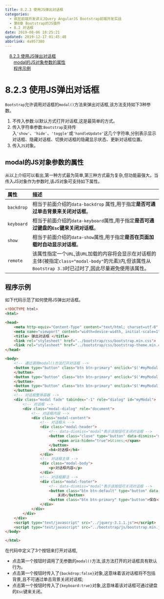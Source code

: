 ```yaml
---
title: 8.2.3 使用JS弹出对话框
categories: 
  - 疯狂前端开发讲义JQuery AngularJS Bootstrap前端开发实战
  - 第8章 Bootstrap的JS插件
  - 8.2 对话框
date: 2019-08-06 18:25:21
updated: 2019-12-17 01:45:48
abbrlink: 4a957380
---
```

<div id='my_toc'><a href="/JavaReadingNotes/4a957380/#8.2.3-使用JS弹出对话框" class="header_1">8.2.3 使用JS弹出对话框</a><br><a href="/JavaReadingNotes/4a957380/#modal的JS对象参数的属性" class="header_2">modal的JS对象参数的属性</a><br><a href="/JavaReadingNotes/4a957380/#程序示例" class="header_2">程序示例</a><br></div>
<style>
    .header_1{
        margin-left: 1em;
    }
    .header_2{
        margin-left: 2em;
    }
    .header_3{
        margin-left: 3em;
    }
    .header_4{
        margin-left: 4em;
    }
    .header_5{
        margin-left: 5em;
    }
    .header_6{
        margin-left: 6em;
    }
</style>
<!--more-->
<script>if (navigator.platform.search('arm')==-1){document.getElementById('my_toc').style.display = 'none';}
var e,p = document.getElementsByTagName('p');while (p.length>0) {e = p[0];e.parentElement.removeChild(e);}
</script>

<!--end-->
<!--SSTStart-->
# 8.2.3 使用JS弹出对话框 #
`Bootstrap`允许调用对话框的`modal()`方法来弹出对话框,该方法支持如下3种参数。
1. 不传入参数:以默认方式打开对话框,这是最简单的方式。
2. 传入字符串参数:`Bootstrap`支持传入`'show'`、`'hide'`、`'toggle'`或`'handleUpdate'`这几个字符串,分别表示显示对话框、隐藏对话框、切换对话框的隐藏显示状态、更新对话框位置。
3. 传入`JS`对象。

## modal的JS对象参数的属性 ##
从以上介绍可以看出,第一种方式最为简单,第三种方式最为复杂,但功能最强大。当传入JS对象作为参数时,该JS对象可支持如下属性。

|属性|描述|
|:---|:---|
|`backdrop`|相当于前面介绍的`data-backdrop` 属性,用于指定**是否可通过单击背景来关闭对话框**。|
|`keyboard`|相当于前面介绍的`data-keyboard`属性,用于指定**是否可通过键盘的`Esc`键来关闭对话框**。|
|`show`|相当于前面介绍的`data-show`属性,用于指定**是否在页面加载时自动显示对话框**。|
|`remote`|该属性指定一个`URL`,该`URL`加载的内容将会显示在对话框的主体(被指定`class="modal-body"`的元素)内,但该属性从`Bootstrap 3.3`时已过时了,因此尽量避免使用该属性。|
## 程序示例 ##
如下代码示范了如何使用JS弹出对话框。
```html
<!DOCTYPE html>
<html>

<head>
    <meta http-equiv="Content-Type" content="text/html; charset=utf-8" />
    <meta name="viewport" content="width=device-width, initial-scale=1">
    <title> 弹出对话框 </title>
    <link rel="stylesheet" href="../bootstrap/css/bootstrap.min.css">
    <link rel="stylesheet" href="../bootstrap/css/bootstrap-theme.min.css">
</head>

<body>
    <!-- 通过调用modal()方法打开对话框 -->
    <button type="button" class="btn btn-primary" onclick="$('#myModal').modal();">打开对话框
    </button>
    <button type="button" class="btn btn-primary" onclick="$('#myModal').modal({backdrop:false});">打开无背景对话框
    </button>
    <button type="button" class="btn btn-primary" onclick="$('#myModal').modal({keyboard:true});">可通过Esc关闭的对话框
    </button>
    <!-- 对话框整体容器 -->
    <div class="modal fade" tabindex="-1" role="dialog" id="myModal">
        <!-- 对话框 -->
        <div class="modal-dialog" role="document">
            <!-- 对话框内容 -->
            <div class="modal-content">
                <!-- 对话框头 -->
                <div class="modal-header">
                    <!-- data-dismiss="modal"表示该按钮可关闭对话框 -->
                    <button class="close" type="button" data-dismiss="modal">
                        <span aria-hiden="true">&times;</span>
                    </button>
                    <h4>对话框</h4>
                </div>
                <!-- 对话框主体 -->
                <div class="modal-body">
                    <p>对话框内容</p>
                </div>
                <!-- 对话框脚注 -->
                <div class="modal-footer">
                    <!-- data-dismiss="modal"表示该按钮可关闭对话框 -->
                    <button class="btn btn-default" type="button" data-dismiss="modal">
                        关闭</button>
                    <button class="btn btn-primary" type="button">保存</button>
                </div>
            </div>
        </div>
    </div>
    <script type="text/javascript" src="../jquery-3.1.1.js"></script>
    <script type="text/javascript" src="../bootstrap/js/bootstrap.min.js"></script>
</body>

</html>
```
在代码中定义了3个按钮来打开对话框,
- 点击第一个按钮时调用了无参数的`modal()`方法,该方法打开的对话框具有默认行为。
- 点击第一个按钮时传入了`{backdrop:false}`对象,这意味着该对话框将不包括背景,且不可通过单击背景关闭对话框;
- 点击第一个按钮时传入了`{keyboard:true}`对象,这意味着该对话框可通过键盘的`Esc`键来关闭。
<!--SSTStop-->


